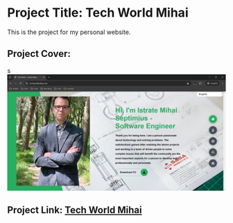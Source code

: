 # Project Title: Tech World Mihai

This is the project for my personal website.

## Project Cover:
 s
![Project Cover](assets/images/tech_world_istrate_mihai.png)

## Project Link: [Tech World Mihai](https://techworldmihai.com/)
